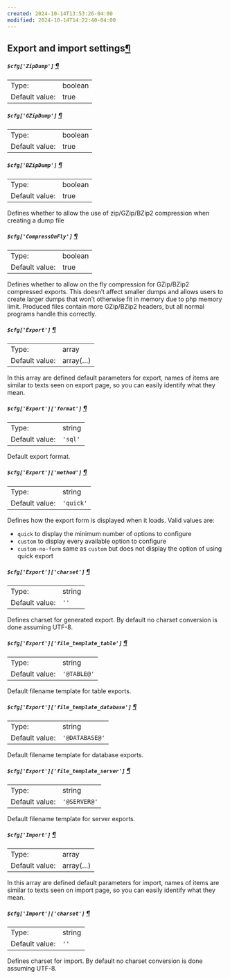 ```yaml
---
created: 2024-10-14T13:53:26-04:00
modified: 2024-10-14T14:22:40-04:00
---
```


## Export and import settings[¶](https://docs.phpmyadmin.net/en/latest/config.html#export-and-import-settings "Permalink to this headline")

##### `$cfg['ZipDump']` [¶](https://docs.phpmyadmin.net/en/latest/config.html#cfg_ZipDump "Permalink to this definition")

|                |         |
| -------------- | ------- |
| Type:          | boolean |
| Default value: | true    |

##### `$cfg['GZipDump']` [¶](https://docs.phpmyadmin.net/en/latest/config.html#cfg_GZipDump "Permalink to this definition")

|                |         |
| -------------- | ------- |
| Type:          | boolean |
| Default value: | true    |

##### `$cfg['BZipDump']` [¶](https://docs.phpmyadmin.net/en/latest/config.html#cfg_BZipDump "Permalink to this definition")

|                |         |
| -------------- | ------- |
| Type:          | boolean |
| Default value: | true    |

Defines whether to allow the use of zip/GZip/BZip2 compression when creating a dump file

##### `$cfg['CompressOnFly']` [¶](https://docs.phpmyadmin.net/en/latest/config.html#cfg_CompressOnFly "Permalink to this definition")

|                |         |
| -------------- | ------- |
| Type:          | boolean |
| Default value: | true    |

Defines whether to allow on the fly compression for GZip/BZip2 compressed exports. This doesn’t affect smaller dumps and allows users to create larger dumps that won’t otherwise fit in memory due to php memory limit. Produced files contain more GZip/BZip2 headers, but all normal programs handle this correctly.

##### `$cfg['Export']` [¶](https://docs.phpmyadmin.net/en/latest/config.html#cfg_Export "Permalink to this definition")

|                |          |
| -------------- | -------- |
| Type:          | array    |
| Default value: | array(…) |

In this array are defined default parameters for export, names of items are similar to texts seen on export page, so you can easily identify what they mean.

##### `$cfg['Export']['format']` [¶](https://docs.phpmyadmin.net/en/latest/config.html#cfg_Export_format "Permalink to this definition")

|                |         |
| -------------- | ------- |
| Type:          | string  |
| Default value: | `'sql'` |

Default export format.

##### `$cfg['Export']['method']` [¶](https://docs.phpmyadmin.net/en/latest/config.html#cfg_Export_method "Permalink to this definition")

|                |           |
| -------------- | --------- |
| Type:          | string    |
| Default value: | `'quick'` |

Defines how the export form is displayed when it loads. Valid values are:

- `quick` to display the minimum number of options to configure
- `custom` to display every available option to configure
- `custom-no-form` same as `custom` but does not display the option of using quick export

##### `$cfg['Export']['charset']` [¶](https://docs.phpmyadmin.net/en/latest/config.html#cfg_Export_charset "Permalink to this definition")

|                |        |
| -------------- | ------ |
| Type:          | string |
| Default value: | `''`   |

Defines charset for generated export. By default no charset conversion is done assuming UTF-8.

##### `$cfg['Export']['file_template_table']` [¶](https://docs.phpmyadmin.net/en/latest/config.html#cfg_Export_file_template_table "Permalink to this definition")

|                |             |
| -------------- | ----------- |
| Type:          | string      |
| Default value: | `'@TABLE@'` |

Default filename template for table exports.

##### `$cfg['Export']['file_template_database']` [¶](https://docs.phpmyadmin.net/en/latest/config.html#cfg_Export_file_template_database "Permalink to this definition")

|                |                |
| -------------- | -------------- |
| Type:          | string         |
| Default value: | `'@DATABASE@'` |

Default filename template for database exports.

##### `$cfg['Export']['file_template_server']` [¶](https://docs.phpmyadmin.net/en/latest/config.html#cfg_Export_file_template_server "Permalink to this definition")

|                |              |
| -------------- | ------------ |
| Type:          | string       |
| Default value: | `'@SERVER@'` |

Default filename template for server exports.

##### `$cfg['Import']` [¶](https://docs.phpmyadmin.net/en/latest/config.html#cfg_Import "Permalink to this definition")

|                |          |
| -------------- | -------- |
| Type:          | array    |
| Default value: | array(…) |

In this array are defined default parameters for import, names of items are similar to texts seen on import page, so you can easily identify what they mean.

##### `$cfg['Import']['charset']` [¶](https://docs.phpmyadmin.net/en/latest/config.html#cfg_Import_charset "Permalink to this definition")

|                |        |
| -------------- | ------ |
| Type:          | string |
| Default value: | `''`   |

Defines charset for import. By default no charset conversion is done assuming UTF-8.
